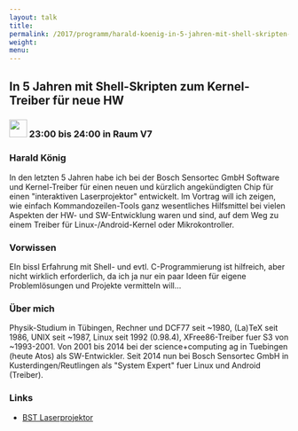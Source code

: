 ```yaml
---
layout: talk
title:
permalink: /2017/programm/harald-koenig-in-5-jahren-mit-shell-skripten-zum-kernel-treiber-fuer-neue-hw/
weight:
menu:
---
```

## In 5 Jahren mit Shell-Skripten zum Kernel-Treiber für neue HW

### <img height = "32" src="../../../images/talk.svg"> 23:00 bis 24:00 in Raum V7

### Harald König

In den letzten 5 Jahren habe ich bei der Bosch Sensortec GmbH Software und Kernel-Treiber für einen neuen und kürzlich angekündigten Chip für einen "interaktiven Laserprojektor" entwickelt.  Im Vortrag will ich zeigen, wie einfach Kommandozeilen-Tools ganz wesentliches Hilfsmittel bei vielen Aspekten der HW- und SW-Entwicklung waren und sind, auf dem Weg zu einem Treiber für Linux-/Android-Kernel oder Mikrokontroller.

### Vorwissen

EIn bissl Erfahrung mit Shell- und evtl. C-Programmierung ist hilfreich, aber nicht wirklich erforderlich, da ich ja nur ein paar Ideen für eigene Problemlösungen und Projekte vermitteln will...

### Über mich

Physik-Studium in Tübingen, Rechner und DCF77 seit ~1980, (La)TeX seit 1986, UNIX seit ~1987, Linux seit 1992 (0.98.4), XFree86-Treiber fuer S3 von ~1993-2001. Von 2001 bis 2014 bei der science+computing ag in Tuebingen (heute Atos) als SW-Entwickler. Seit 2014 nun bei Bosch Sensortec GmbH in Kusterdingen/Reutlingen als "System Expert" fuer Linux und Android (Treiber).

### Links

- <a href="https://www.bosch-sensortec.com/bst/products/optical_microsystems/bml050" target="_blank">BST Laserprojektor</a>